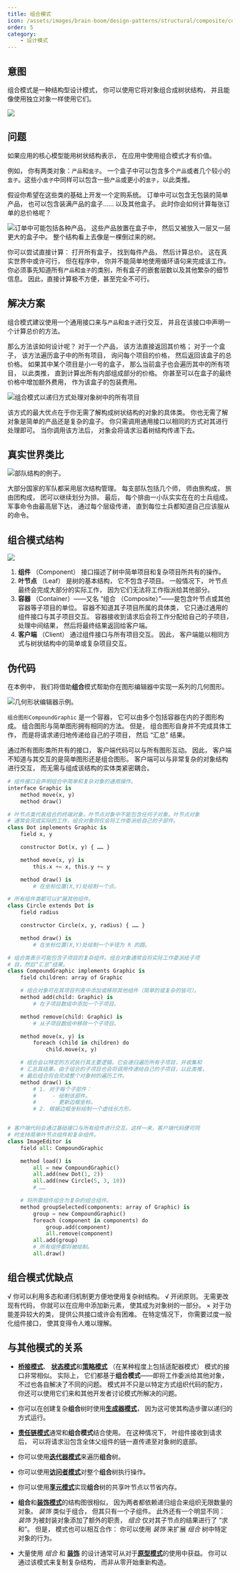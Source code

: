 ```yaml
---
title: 组合模式
icon: /assets/images/brain-boom/design-patterns/structural/composite/composite-mini.png
order: 5
category:
    - 设计模式
---
```


## 意图

组合模式是一种结构型设计模式， 你可以使用它将对象组合成树状结构， 并且能像使用独立对象一样使用它们。

![](../../../../.vuepress/public/assets/images/brain-boom/design-patterns/structural/composite/composite.png)

## 问题

如果应用的核心模型能用树状结构表示， 在应用中使用组合模式才有价值。

例如， 你有两类对象：`产品`和`盒子`。 一个盒子中可以包含多个`产品`或者几个较小的`盒子`。这些小`盒子`中同样可以包含一些`产品`或更小的`盒子`，以此类推。

假设你希望在这些类的基础上开发一个定购系统。 订单中可以包含无包装的简单产品， 也可以包含装满产品的盒子…… 以及其他盒子。 此时你会如何计算每张订单的总价格呢？

![订单中可能包括各种产品， 这些产品放置在盒子中， 然后又被放入一层又一层更大的盒子中。 整个结构看上去像是一棵倒过来的树。](../../../../.vuepress/public/assets/images/brain-boom/design-patterns/structural/composite/problem-zh.png)

你可以尝试直接计算： 打开所有盒子， 找到每件产品， 然后计算总价。 这在真实世界中或许可行， 但在程序中， 你并不能简单地使用循环语句来完成该工作。 你必须事先知道所有`产品`和`盒子`的类别，所有盒子的嵌套层数以及其他繁杂的细节信息。 因此，直接计算极不方便，甚至完全不可行。

## 解决方案

组合模式建议使用一个通用接口来与`产品`和`盒子`进行交互， 并且在该接口中声明一个计算总价的方法。

那么方法该如何设计呢？ 对于一个产品， 该方法直接返回其价格； 对于一个盒子， 该方法遍历盒子中的所有项目， 询问每个项目的价格， 然后返回该盒子的总价格。 如果其中某个项目是小一号的盒子， 那么当前盒子也会遍历其中的所有项目， 以此类推， 直到计算出所有内部组成部分的价格。 你甚至可以在盒子的最终价格中增加额外费用， 作为该盒子的包装费用。

![组合模式以递归方式处理对象树中的所有项目](../../../../.vuepress/public/assets/images/brain-boom/design-patterns/structural/composite/composite-comic-1-zh.png)

该方式的最大优点在于你无需了解构成树状结构的对象的具体类。 你也无需了解对象是简单的产品还是复杂的盒子。 你只需调用通用接口以相同的方式对其进行处理即可。 当你调用该方法后， 对象会将请求沿着树结构传递下去。

## 真实世界类比

![部队结构的例子。](../../../../.vuepress/public/assets/images/brain-boom/design-patterns/structural/composite/live-example.png)

大部分国家的军队都采用层次结构管理。 每支部队包括几个师， 师由旅构成， 旅由团构成， 团可以继续划分为排。 最后， 每个排由一小队实实在在的士兵组成。 军事命令由最高层下达， 通过每个层级传递， 直到每位士兵都知道自己应该服从的命令。

## 组合模式结构

![](../../../../.vuepress/public/assets/images/brain-boom/design-patterns/structural/composite/structure-zh.png)

1. **组件** （Component） 接口描述了树中简单项目和复杂项目所共有的操作。
2. **叶节点** （Leaf） 是树的基本结构， 它不包含子项目。
   一般情况下， 叶节点最终会完成大部分的实际工作， 因为它们无法将工作指派给其他部分。
3. **容器** （Container）——又名 “组合 （Composite）”——是包含叶节点或其他容器等子项目的单位。 容器不知道其子项目所属的具体类， 它只通过通用的组件接口与其子项目交互。
   容器接收到请求后会将工作分配给自己的子项目， 处理中间结果， 然后将最终结果返回给客户端。
4. **客户端** （Client） 通过组件接口与所有项目交互。 因此， 客户端能以相同方式与树状结构中的简单或复杂项目交互。

## 伪代码

在本例中， 我们将借助**组合**模式帮助你在图形编辑器中实现一系列的几何图形。

![几何形状编辑器示例。](../../../../.vuepress/public/assets/images/brain-boom/design-patterns/structural/composite/example.png)

`组合图形Compound­Graphic` 是一个容器， 它可以由多个包括容器在内的子图形构成。 组合图形与简单图形拥有相同的方法。 但是， 组合图形自身并不完成具体工作， 而是将请求递归地传递给自己的子项目， 然后 “汇总” 结果。

通过所有图形类所共有的接口， 客户端代码可以与所有图形互动。 因此， 客户端不知道与其交互的是简单图形还是组合图形。 客户端可以与非常复杂的对象结构进行交互， 而无需与组成该结构的实体类紧密耦合。

```py
# 组件接口会声明组合中简单和复杂对象的通用操作。
interface Graphic is
    method move(x, y)
    method draw()

# 叶节点类代表组合的终端对象。叶节点对象中不能包含任何子对象。叶节点对象
# 通常会完成实际的工作，组合对象则仅会将工作委派给自己的子部件。
class Dot implements Graphic is
    field x, y

    constructor Dot(x, y) { …… }

    method move(x, y) is
        this.x += x, this.y += y

    method draw() is
        # 在坐标位置(X,Y)处绘制一个点。

# 所有组件类都可以扩展其他组件。
class Circle extends Dot is
    field radius

    constructor Circle(x, y, radius) { …… }

    method draw() is
        # 在坐标位置(X,Y)处绘制一个半径为 R 的圆。

# 组合类表示可能包含子项目的复杂组件。组合对象通常会将实际工作委派给子项
# 目，然后“汇总”结果。
class CompoundGraphic implements Graphic is
    field children: array of Graphic

    # 组合对象可在其项目列表中添加或移除其他组件（简单的或复杂的皆可）。
    method add(child: Graphic) is
        # 在子项目数组中添加一个子项目。

    method remove(child: Graphic) is
        # 从子项目数组中移除一个子项目。

    method move(x, y) is
        foreach (child in children) do
            child.move(x, y)

    # 组合会以特定的方式执行其主要逻辑。它会递归遍历所有子项目，并收集和
    # 汇总其结果。由于组合的子项目也会将调用传递给自己的子项目，以此类推，
    # 最后组合将会完成整个对象树的遍历工作。
    method draw() is
        # 1. 对于每个子部件：
        #     - 绘制该部件。
        #     - 更新边框坐标。
        # 2. 根据边框坐标绘制一个虚线长方形。


# 客户端代码会通过基础接口与所有组件进行交互。这样一来，客户端代码便可同
# 时支持简单叶节点组件和复杂组件。
class ImageEditor is
    field all: CompoundGraphic

    method load() is
        all = new CompoundGraphic()
        all.add(new Dot(1, 2))
        all.add(new Circle(5, 3, 10))
        # ……

    # 将所需组件组合为复杂的组合组件。
    method groupSelected(components: array of Graphic) is
        group = new CompoundGraphic()
        foreach (component in components) do
            group.add(component)
            all.remove(component)
        all.add(group)
        # 所有组件都将被绘制。
        all.draw()
```

## 组合模式优缺点

√ 你可以利用多态和递归机制更方便地使用复杂树结构。
√ 开闭原则。 无需更改现有代码， 你就可以在应用中添加新元素， 使其成为对象树的一部分。
× 对于功能差异较大的类， 提供公共接口或许会有困难。 在特定情况下， 你需要过度一般化组件接口， 使其变得令人难以理解。

## 与其他模式的关系

-   [**桥接模式**](./bridge.md)、 [**状态模式**](../behavioral/state.md)和[**策略模式**](../behavioral/strategy.md) （在某种程度上包括适配器模式） 模式的接口非常相似。 实际上， 它们都基于**组合模式**——即将工作委派给其他对象， 不过也各自解决了不同的问题。 模式并不只是以特定方式组织代码的配方， 你还可以使用它们来和其他开发者讨论模式所解决的问题。

-   你可以在创建复杂**组合**树时使用[**生成器模式**](../creational/builder.md)， 因为这可使其构造步骤以递归的方式运行。

-   [**责任链模式**](../behavioral/chain-of-responsibility.md)通常和**组合模式**结合使用。 在这种情况下， 叶组件接收到请求后， 可以将请求沿包含全体父组件的链一直传递至对象树的底部。

-   你可以使用[**迭代器模式**](../behavioral/iterator.md)来遍历**组合**树。

-   你可以使用[**访问者模式**](../behavioral/visitor.md)对整个**组合**树执行操作。

-   你可以使用[**享元模式**](./flyweight.md)实现**组合**树的共享叶节点以节省内存。

-   **组合**和[**装饰模式**](./decorator.md)的结构图很相似， 因为两者都依赖递归组合来组织无限数量的对象。
    _装饰_ 类似于组合， 但其只有一个子组件。 此外还有一个明显不同： _装饰_ 为被封装对象添加了额外的职责， _组合_ 仅对其子节点的结果进行了 “求和”。
    但是， 模式也可以相互合作： 你可以使用 _装饰_ 来扩展 _组合_ 树中特定对象的行为。

-   大量使用 _组合_ 和 [**装饰**](./decorator.md) 的设计通常可从对于[**原型模式**](../creational/prototype.md)的使用中获益。 你可以通过该模式来复制复杂结构， 而非从零开始重新构造。

